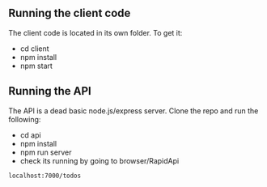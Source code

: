 
## Running the client code

The client code is located in its own folder. To get it:

- cd client
- npm install
- npm start

## Running the API

The API is a dead basic node.js/express server. Clone the repo and run the following:

- cd api
- npm install
- npm run server
- check its running by going to browser/RapidApi

```
localhost:7000/todos

```

